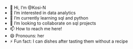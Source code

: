 - 👋 Hi, I’m @Kosi-N
- 👀 I’m interested in data analytics
- 🌱 I’m currently learning sql and python
- 💞️ I’m looking to collaborate on sql projects
- 📫 How to reach me here!
- 😄 Pronouns: her
- ⚡ Fun fact: I can dishes after tasting them without a recipe

<!---
Kosi-N/Kosi-N is a ✨ special ✨ repository because its `README.md` (this file) appears on your GitHub profile.
You can click the Preview link to take a look at your changes.
--->
